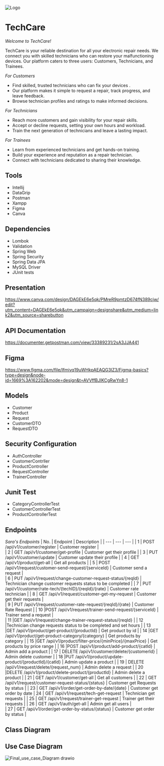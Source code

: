 ![Logo](https://github.com/DeemaSWE/TechCare/assets/90179257/cf227e04-3d70-4f45-b261-f62519a8dff8)

# TechCare

_Welcome to TechCare!_

TechCare is your reliable destination for all your electronic repair needs. We connect you with skilled technicians who can  restore your malfunctioning devices. Our platform caters to three users: Customers, Technicians, and Trainees.

_For Customers_

- Find skilled, trusted technicians who can fix your devices .
- Our platform makes it simple to request a repair, track progress, and leave feedback.
- Browse technician profiles and ratings to make informed decisions.

_For Technicians_

- Reach more customers and gain visibility for your repair skills.
- Accept or decline requests, setting your own hours and workload.
- Train the next generation of technicians and leave a lasting impact.

_For Trainees_

- Learn from experienced technicians and get hands-on training.
- Build your experience and reputation as a repair technician.
- Connect with technicians dedicated to sharing their knowledge.

## Tools
- Intellij
- DataGrip
- Postman
- Xampp
- Figma
- Canva

## Dependencies
- Lombok
- Validation
- Spring Web
- Spring Security
- Spring Data JPA
- MySQL Driver
- JUnit tests
## Presentation
https://www.canva.com/design/DAGEkE6e5qk/PMreR9pmtzD674fN389cjw/edit?utm_content=DAGEkE6e5qk&utm_campaign=designshare&utm_medium=link2&utm_source=sharebutton
## API Documentation
https://documenter.getpostman.com/view/33389231/2sA3JJA441
## Figma
https://www.figma.com/file/Ifmivq19uWHkpAEAQG3IZ3/Figma-basics?type=design&node-id=1669%3A162202&mode=design&t=AVVffBJIKCgRwYn8-1

## Models
- Customer
- Product
- Request
- CustomerDTO
- RequestDTO

## Security Configuration
- AuthController
- CustomerContrller
- ProductController
- RequestController
- TrainerController
  
## Junit Test
- CategoryControllerTest
- CustomerControllerTest
- ProductControllerTest

## Endpoints

_Sara's Endpoints_
| No. | Endpoint | Description |
| --- | --- | --- |
| 1 | POST /api/v1/customer/register | Customer register |          
| 2 | GET /api/v1/customer/get-profile | Customer get their profile |
| 3 | PUT /api/v1/customer/update | Customer update their profile |
| 4 | GET /api/v1/product/get-all | Get all products |
| 5 | POST /api/v1/request/customer-send-request/{serviceId} | Customer send a request |      
| 6 | PUT /api/v1/request/change-customer-request-status/{reqId} | Technician change customer requests status to be completed |
| 7 | PUT /api/v1/customer/rate-tech/{techID}/{reqId}/{rate} | Customer rate technician |
| 8 | GET /api/v1/request/customer-get-my-request | Customer get their requests |  
| 9 | PUT /api/v1/request/customer-rate-request/{reqId}/{rate} | Customer Rate Request |
| 10 |POST /api/v1/request/trainer-send-request/{serviceId} | Trainer send a request |   
| 11 |GET /api/v1/request/change-trainer-request-status/{reqId} | 
| 12 |Technician change requests status to be completed and set hours |
| 13 |GET /api/v1/product/get-product/{productId} | Get product by id |
| 14 |GET /api/v1/product/get-product-category/{category} | Get products by category |
| 15 |GET /api/v1/product/filter-price/{minPrice}/{maxPrice} | Get products by price range |
| 16 |POST /api/v1/product/add-product/{catId} | Admin add a product |
| 17 | DELETE /api/v1/customer/delete/{customerId} | Admin delete customer |
| 18 |PUT /api/v1/product/update-product/{productId}/{catId} | Admin update a product |
| 19 | DELETE /api/v1/request/delete/{request_num} | Admin delete a request |
| 20 |DELETE /api/v1/product/delete-product/{productId} | Admin delete a product |
| 21 | GET /api/v1/customer/get-all | Get all customers |
| 22 | GET /api/v1/request/customer-request-status/{status} | Customer get Requests by status |
| 23 | GET /api/v1/order/get-order-by-date/{date} | Customer get order by date 
| 24 | GET /api/v1/request/tech-get-request | Technician get requests |
| 25 | GET /api/v1/request/trainer-get-request | Trainer get their requests |
| 26 | GET /api/v1/auth/get-all | Admin get all users |                     
| 27 | GET /api/v1/order/get-order-by-status/{status} | Customer get order by status | 
## Class Diagram
## Use Case Diagram
![Final_use_case_Diagram drawio](https://github.com/DeemaSWE/test/assets/90179257/68ee24a9-0153-4db3-b50f-3689ca525b07)
